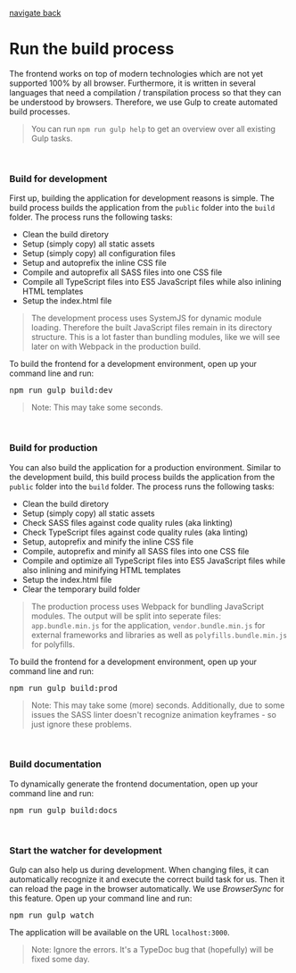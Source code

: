 [navigate back](../SETUP.md)

# Run the build process

The frontend works on top of modern technologies which are not yet supported 100% by all browser. Furthermore, it is written in several languages that need a compilation / transpilation process so that they can be understood by browsers. Therefore, we use Gulp to create automated build processes.

> You can run `npm run gulp help` to get an overview over all existing Gulp tasks.

<br>

### Build for development

First up, building the application for development reasons is simple. The build process builds the application from the `public` folder into the `build` folder. The process runs the following tasks:

- Clean the build diretory
- Setup (simply copy) all static assets
- Setup (simply copy) all configuration files
- Setup and autoprefix the inline CSS file
- Compile and autoprefix all SASS files into one CSS file
- Compile all TypeScript files into ES5 JavaScript files while also inlining HTML templates
- Setup the index.html file

> The development process uses SystemJS for dynamic module loading. Therefore the built JavaScript files remain in its directory structure. This is a lot faster than bundling modules, like we will see later on with Webpack in the production build.

To build the frontend for a development environment, open up your command line and run:

<pre>
npm run gulp build:dev
</pre>

> Note: This may take some seconds.

<br>

### Build for production

You can also build the application for a production environment. Similar to the development build, this build process builds the application from the `public` folder into the `build` folder. The process runs the following tasks:

- Clean the build diretory
- Setup (simply copy) all static assets
- Check SASS files against code quality rules (aka linkting)
- Check TypeScript files against code quality rules (aka linting)
- Setup, autoprefix and minify the inline CSS file
- Compile, autoprefix and minify all SASS files into one CSS file
- Compile and optimize all TypeScript files into ES5 JavaScript files while also inlining and minifying HTML templates
- Setup the index.html file
- Clear the temporary build folder

> The production process uses Webpack for bundling JavaScript modules. The output will be split into seperate files: `app.bundle.min.js` for the application, `vendor.bundle.min.js` for external frameworks and libraries as well as `polyfills.bundle.min.js` for polyfills.

To build the frontend for a development environment, open up your command line and run:

<pre>
npm run gulp build:prod
</pre>

> Note: This may take some (more) seconds. Additionally, due to some issues the SASS linter doesn't recognize animation keyframes - so just ignore these problems.

<br>

### Build documentation

To dynamically generate the frontend documentation, open up your command line and run:

<pre>
npm run gulp build:docs
</pre>

<br>

### Start the watcher for development

Gulp can also help us during development. When changing files, it can automatically recognize it and execute the correct build task for us. Then it can reload the page in the browser automatically. We use *BrowserSync* for this feature. Open up your command line and run:

<pre>
npm run gulp watch
</pre>

The application will be available on the URL `localhost:3000`.

> Note: Ignore the errors. It's a TypeDoc bug that (hopefully) will be fixed some day.
